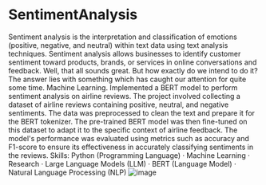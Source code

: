 # SentimentAnalysis
Sentiment analysis is the interpretation and classification of emotions (positive, negative, and neutral) within text data using text analysis techniques. Sentiment analysis allows businesses to identify customer sentiment toward products, brands, or services in online conversations and feedback.
Well, that all sounds great. But how exactly do we intend to do it? The answer lies with something which has caught our attention for quite some time. Machine Learning.
Implemented a BERT model to perform sentiment analysis on airline reviews. The project involved collecting a dataset of airline reviews containing positive, neutral, and negative sentiments. The data was preprocessed to clean the text and prepare it for the BERT tokenizer. The pre-trained BERT model was then fine-tuned on this dataset to adapt it to the specific context of airline feedback. The model's performance was evaluated using metrics such as accuracy and F1-score to ensure its effectiveness in accurately classifying sentiments in the reviews.
Skills: Python (Programming Language) · Machine Learning · Research · Large Language Models (LLM) · BERT (Language Model) · Natural Language Processing (NLP)
![image](https://github.com/AaMNAHZaAFAR/SentimentAnalysis/assets/117649106/0b78dd6e-1cde-4a11-87fb-05713108a929)
